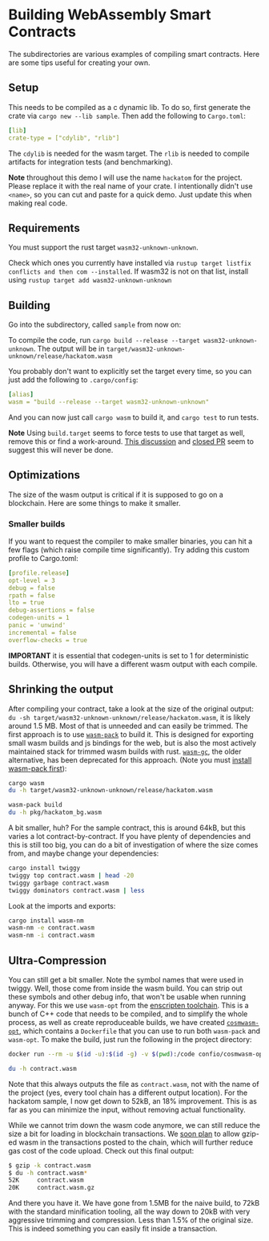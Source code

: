 # Building WebAssembly Smart Contracts

The subdirectories are various examples of compiling smart contracts. Here are
some tips useful for creating your own.

## Setup

This needs to be compiled as a c dynamic lib. To do so, first generate the crate
via `cargo new --lib sample`. Then add the following to `Cargo.toml`:

```yaml
[lib]
crate-type = ["cdylib", "rlib"]
```

The `cdylib` is needed for the wasm target. The `rlib` is needed to compile
artifacts for integration tests (and benchmarking).

**Note** throughout this demo I will use the name `hackatom` for the project.
Please replace it with the real name of your crate. I intentionally didn't use
`<name>`, so you can cut and paste for a quick demo. Just update this when
making real code.

## Requirements

You must support the rust target `wasm32-unknown-unknown`.

Check which ones you currently have installed via
`rustup target listfix conflicts and then com --installed`. If wasm32 is not on that list, install using
`rustup target add wasm32-unknown-unknown`

## Building

Go into the subdirectory, called `sample` from now on:

To compile the code, run
`cargo build --release --target wasm32-unknown-unknown`. The output will be in
`target/wasm32-unknown-unknown/release/hackatom.wasm`

You probably don't want to explicitly set the target every time, so you can just
add the following to `.cargo/config`:

```yaml
[alias]
wasm = "build --release --target wasm32-unknown-unknown"
```

And you can now just call `cargo wasm` to build it, and `cargo test` to run
tests.

**Note** Using `build.target` seems to force tests to use that target as well,
remove this or find a work-around.
[This discussion](https://internals.rust-lang.org/t/set-default-target-for-cargo-build-but-not-for-cargo-test/9777)
and [closed PR](https://github.com/rust-lang/cargo/pull/6825) seem to suggest
this will never be done.

## Optimizations

The size of the wasm output is critical if it is supposed to go on a blockchain.
Here are some things to make it smaller.

### Smaller builds

If you want to request the compiler to make smaller binaries, you can hit a few
flags (which raise compile time significantly). Try adding this custom profile
to Cargo.toml:

```yaml
[profile.release]
opt-level = 3
debug = false
rpath = false
lto = true
debug-assertions = false
codegen-units = 1
panic = 'unwind'
incremental = false
overflow-checks = true
```

**IMPORTANT** it is essential that codegen-units is set to 1 for deterministic
builds. Otherwise, you will have a different wasm output with each compile.

## Shrinking the output

After compiling your contract, take a look at the size of the original output:
`du -sh target/wasm32-unknown-unknown/release/hackatom.wasm`, it is likely
around 1.5 MB. Most of that is unneeded and can easily be trimmed. The first
approach is to use [`wasm-pack`](https://github.com/rustwasm/wasm-pack) to build
it. This is designed for exporting small wasm builds and js bindings for the
web, but is also the most actively maintained stack for trimmed wasm builds with
rust. [`wasm-gc`](https://github.com/alexcrichton/wasm-gc), the older
alternative, has been deprecated for this approach. (Note you must
[install wasm-pack first](https://rustwasm.github.io/wasm-pack/installer/)):

```sh
cargo wasm
du -h target/wasm32-unknown-unknown/release/hackatom.wasm

wasm-pack build
du -h pkg/hackatom_bg.wasm
```

A bit smaller, huh? For the sample contract, this is around 64kB, but this
varies a lot contract-by-contract. If you have plenty of dependencies and this
is still too big, you can do a bit of investigation of where the size comes
from, and maybe change your dependencies:

```sh
cargo install twiggy
twiggy top contract.wasm | head -20
twiggy garbage contract.wasm
twiggy dominators contract.wasm | less
```

Look at the imports and exports:

```sh
cargo install wasm-nm
wasm-nm -e contract.wasm
wasm-nm -i contract.wasm
```

## Ultra-Compression

You can still get a bit smaller. Note the symbol names that were used in twiggy.
Well, those come from inside the wasm build. You can strip out these symbols and
other debug info, that won't be usable when running anyway. For this we use
`wasm-opt` from the [enscripten toolchain](). This is a bunch of C++ code that
needs to be compiled, and to simplify the whole process, as well as create
reproduceable builds, we have created
[`cosmwasm-opt`](https://github.com/confio/cosmwasm-opt), which contains a
`Dockerfile` that you can use to run both `wasm-pack` and `wasm-opt`. To make
the build, just run the following in the project directory:

```sh
docker run --rm -u $(id -u):$(id -g) -v $(pwd):/code confio/cosmwasm-opt:0.4.1

du -h contract.wasm
```

Note that this always outputs the file as `contract.wasm`, not with the name of
the project (yes, every tool chain has a different output location). For the
hackatom sample, I now get down to 52kB, an 18% improvement. This is as far as
you can minimize the input, without removing actual functionality.

While we cannot trim down the wasm code anymore, we can still reduce the size a
bit for loading in blockchain transactions. We
[soon plan](https://github.com/confio/go-cosmwasm/issues/20) to allow gzip-ed
wasm in the transactions posted to the chain, which will further reduce gas cost
of the code upload. Check out this final output:

```sh
$ gzip -k contract.wasm
$ du -h contract.wasm*
52K     contract.wasm
20K     contract.wasm.gz
```

And there you have it. We have gone from 1.5MB for the naive build, to 72kB with
the standard minification tooling, all the way down to 20kB with very aggressive
trimming and compression. Less than 1.5% of the original size. This is indeed
something you can easily fit inside a transaction.
